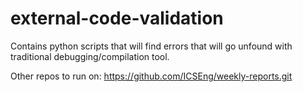 # external-code-validation
Contains python scripts that will find errors that will go unfound with traditional debugging/compilation tool.

Other repos to run on:
https://github.com/ICSEng/weekly-reports.git